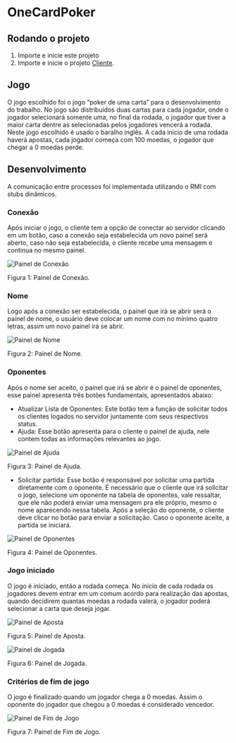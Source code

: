 # OneCardPoker

## Rodando o projeto

1. Importe e inicie este projeto
2. Importe e inicie o projeto [Cliente](https://github.com/caioqazz/OneCardPokerClient).


## Jogo

O jogo escolhido foi o jogo “poker de uma carta” para o desenvolvimento do trabalho. No jogo são distribuídos duas cartas para cada jogador, onde o jogador selecionará
somente uma, no final da rodada, o jogador que tiver a maior carta dentre as selecionadas pelos jogadores vencerá a rodada. Neste jogo escolhido é usado o baralho inglês. A cada início de uma rodada haverá apostas, cada jogador começa com 100 moedas, o jogador que chegar a 0 moedas perde.

## Desenvolvimento
A comunicação entre processos foi implementada utilizando o RMI com stubs dinâmicos.

### Conexão

Após iniciar o jogo, o cliente tem a opção de conectar ao servidor clicando em um botão, caso a conexão seja estabelecida um novo painel será aberto, caso não seja estabelecida, o cliente recebe uma mensagem e continua no mesmo painel.
 
![ Painel de Conexão](https://raw.githubusercontent.com/caioqazz/OneCardPokerClient/master/imgs/img1.jpg)

Figura 1: Painel de Conexão.

### Nome

Logo após a conexão ser estabelecida, o painel que irá se abrir será o painel de nome, o usuário deve colocar um nome com no mínimo quatro letras, assim um novo painel irá se abrir.
 
 

![ Painel de Nome](https://raw.githubusercontent.com/caioqazz/OneCardPokerClient/master/imgs/img2.jpg)

Figura 2: Painel de Nome.

### Oponentes

Após o nome ser aceito, o painel que irá se abrir é o painel de oponentes, esse painel apresenta três botões fundamentais, apresentados abaixo:
 

* Atualizar Lista de Oponentes: Este botão tem a função de solicitar todos os clientes logados no servidor juntamente com seus respectivos status.
* Ajuda: Esse botão apresenta para o cliente o painel de ajuda, nele contem todas as informações relevantes ao jogo.
 
 

 ![ Painel de Ajuda](https://raw.githubusercontent.com/caioqazz/OneCardPokerClient/master/imgs/img3.jpg)

Figura 3: Painel de Ajuda.

* Solicitar partida: Esse botão é responsável por solicitar uma partida diretamente com o oponente. É necessário que o cliente que irá solicitar o jogo, selecione um oponente na tabela de oponentes, vale ressaltar, que ele não poderá enviar uma mensagem pra ele próprio, mesmo o nome aparecendo nessa tabela. Após a seleção do oponente, o cliente deve clicar no botão para enviar a solicitação. Caso o oponente aceite, a partida se iniciará.
 
 

 ![ Painel de Oponentes](https://raw.githubusercontent.com/caioqazz/OneCardPokerClient/master/imgs/img4.jpg)
 
Figura 4: Painel de Oponentes.

### Jogo iniciado
O jogo é iniciado, então a rodada começa. No inicio de cada rodada os jogadores devem entrar em um comum acordo para realização das apostas, quando decidirem quantas moedas a rodada valerá, o jogador poderá selecionar a carta que deseja jogar.
 
 ![ Painel de Aposta](https://raw.githubusercontent.com/caioqazz/OneCardPokerClient/master/imgs/img5.jpg)
 
Figura 5: Painel de Aposta.
 
 

 ![ Painel de Jogada](https://raw.githubusercontent.com/caioqazz/OneCardPokerClient/master/imgs/img6.jpg)
 
Figura 6: Painel de Jogada.

### Critérios de fim de jogo
O jogo é finalizado quando um jogador chega a 0 moedas. Assim o oponente do jogador que chegou a 0 moedas é considerado vencedor.
 
 
 ![ Painel de Fim de Jogo](https://raw.githubusercontent.com/caioqazz/OneCardPokerClient/master/imgs/img7.jpg)

Figura 7: Painel de Fim de Jogo.
